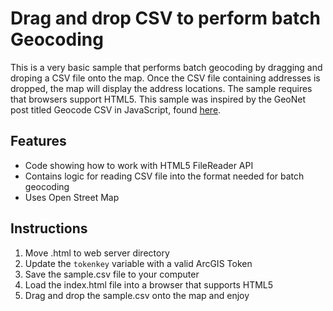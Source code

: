 # Drag and drop CSV to perform batch Geocoding

This is a very basic sample that performs batch geocoding by dragging and droping a CSV file onto the map.
Once the CSV file containing addresses is dropped, the map will display the address locations. The
sample requires that browsers support HTML5.  This sample was inspired by the GeoNet post titled Geocode CSV in JavaScript, found [here](https://geonet.esri.com/thread/107874).


## Features

* Code showing how to work with HTML5 FileReader API
* Contains logic for reading CSV file into the format needed for batch geocoding
* Uses Open Street Map

## Instructions
1. Move .html to web server directory
2. Update the ``` tokenkey ``` variable with a valid ArcGIS Token
3. Save the sample.csv file to your computer 
4. Load the index.html file into a browser that supports HTML5
5. Drag and drop the sample.csv onto the map and enjoy


